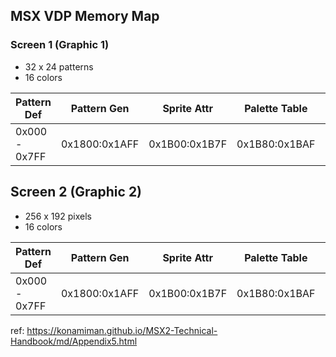 ## MSX VDP Memory Map

### Screen 1 (Graphic 1)

* 32 x 24 patterns
* 16 colors

| Pattern Def   | Pattern Gen   |Sprite Attr    |Palette Table| Pattern Colors | Sprite Def    | 
|---------------|---------------|---------------|-------------|----------------|---------------|
| 0x000 - 0x7FF | 0x1800:0x1AFF |0x1B00:0x1B7F  |0x1B80:0x1BAF|0x2000:0x201F   | 0x3800-0x3FFF | 

## Screen 2 (Graphic 2)

* 256 x 192 pixels
* 16 colors

| Pattern Def   | Pattern Gen   |Sprite Attr    |Palette Table|Pixel Table   | Sprite Def    | 
|---------------|---------------|---------------|-------------|--------------|---------------|
| 0x000 - 0x7FF | 0x1800:0x1AFF |0x1B00:0x1B7F  |0x1B80:0x1BAF|0x2000:0x37FF | 0x3800-0x3FFF | 

ref: https://konamiman.github.io/MSX2-Technical-Handbook/md/Appendix5.html




